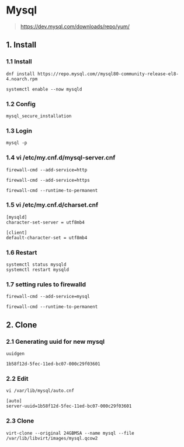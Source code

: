 # Mysql
> https://dev.mysql.com/downloads/repo/yum/

## 1. Install

### 1.1 Install

    dnf install https://repo.mysql.com//mysql80-community-release-el8-4.noarch.rpm
    
    systemctl enable --now mysqld
            
### 1.2 Config

    mysql_secure_installation

### 1.3 Login

    mysql -p
    

### 1.4 vi /etc/my.cnf.d/mysql-server.cnf

    firewall-cmd --add-service=http
    
    firewall-cmd --add-service=https
    
    firewall-cmd --runtime-to-permanent

### 1.5 vi /etc/my.cnf.d/charset.cnf

    [mysqld]
    character-set-server = utf8mb4
    
    [client]
    default-character-set = utf8mb4

### 1.6 Restart

    systemctl status mysqld
    systemctl restart mysqld


### 1.7 setting rules to firewalld

    firewall-cmd --add-service=mysql
    
    firewall-cmd --runtime-to-permanent


## 2. Clone

### 2.1 Generating uuid for new mysql

    uuidgen
    
    1b58f12d-5fec-11ed-bc07-000c29f03601

### 2.2 Edit

    vi /var/lib/mysql/auto.cnf
    
    [auto]
    server-uuid=1b58f12d-5fec-11ed-bc07-000c29f03601

### 2.3 Clone

    virt-clone --original 24GBMSA --name mysql --file /var/lib/libvirt/images/mysql.qcow2
